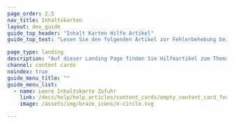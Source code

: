 ```yaml
---
page_order: 2.5
nav_title: Inhaltskarten
layout: dev_guide
guide_top_header: "Inhalt Karten Hilfe Artikel"
guide_top_text: "Lesen Sie den folgenden Artikel zur Fehlerbehebung bei Content Cards. <br><br> Lesen Sie mehr über die zahlreichen Möglichkeiten, wie Sie Content Cards in Ihre Kampagnen und Canvases integrieren können, im Abschnitt <a href='/docs/user_guide/message_building_by_channel/content_cards/'>Content Cards</a>!"

page_type: landing
description: "Auf dieser Landing Page finden Sie Hilfeartikel zum Thema Content Cards."
channel: content cards
noindex: true
guide_menu_title: ""
guide_menu_list:
  - name: Leere Inhaltskarte Zufuhr
    link: /docs/help/help_articles/content_cards/empty_content_card_feed/
    image: /assets/img/braze_icons/x-circle.svg

---
```

